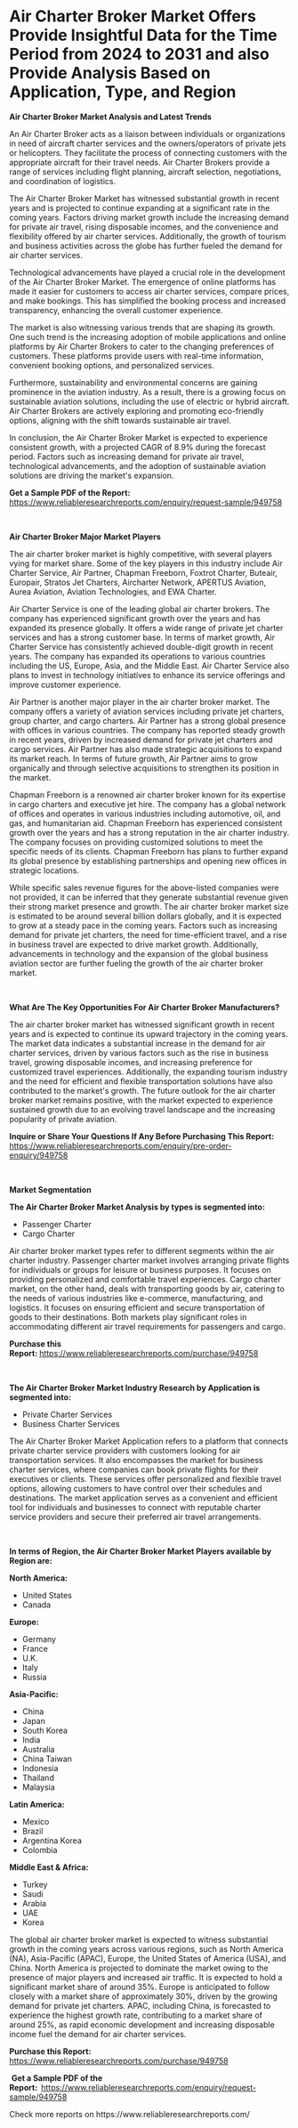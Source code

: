 <p><h1>Air Charter Broker Market Offers Provide Insightful Data for the Time Period from 2024 to 2031 and also Provide Analysis Based on Application, Type, and Region</h1></p><p><strong>Air Charter Broker Market Analysis and Latest Trends</strong></p>
<p><p>An Air Charter Broker acts as a liaison between individuals or organizations in need of aircraft charter services and the owners/operators of private jets or helicopters. They facilitate the process of connecting customers with the appropriate aircraft for their travel needs. Air Charter Brokers provide a range of services including flight planning, aircraft selection, negotiations, and coordination of logistics.</p><p>The Air Charter Broker Market has witnessed substantial growth in recent years and is projected to continue expanding at a significant rate in the coming years. Factors driving market growth include the increasing demand for private air travel, rising disposable incomes, and the convenience and flexibility offered by air charter services. Additionally, the growth of tourism and business activities across the globe has further fueled the demand for air charter services.</p><p>Technological advancements have played a crucial role in the development of the Air Charter Broker Market. The emergence of online platforms has made it easier for customers to access air charter services, compare prices, and make bookings. This has simplified the booking process and increased transparency, enhancing the overall customer experience.</p><p>The market is also witnessing various trends that are shaping its growth. One such trend is the increasing adoption of mobile applications and online platforms by Air Charter Brokers to cater to the changing preferences of customers. These platforms provide users with real-time information, convenient booking options, and personalized services.</p><p>Furthermore, sustainability and environmental concerns are gaining prominence in the aviation industry. As a result, there is a growing focus on sustainable aviation solutions, including the use of electric or hybrid aircraft. Air Charter Brokers are actively exploring and promoting eco-friendly options, aligning with the shift towards sustainable air travel.</p><p>In conclusion, the Air Charter Broker Market is expected to experience consistent growth, with a projected CAGR of 8.9% during the forecast period. Factors such as increasing demand for private air travel, technological advancements, and the adoption of sustainable aviation solutions are driving the market's expansion.</p></p>
<p><strong>Get a Sample PDF of the Report:&nbsp;</strong> <a href="https://www.reliableresearchreports.com/enquiry/request-sample/949758">https://www.reliableresearchreports.com/enquiry/request-sample/949758</a></p>
<p>&nbsp;</p>
<p><strong>Air Charter Broker Major Market Players</strong></p>
<p><p>The air charter broker market is highly competitive, with several players vying for market share. Some of the key players in this industry include Air Charter Service, Air Partner, Chapman Freeborn, Foxtrot Charter, Buteair, Europair, Stratos Jet Charters, Aircharter Network, APERTUS Aviation, Aurea Aviation, Aviation Technologies, and EWA Charter.</p><p>Air Charter Service is one of the leading global air charter brokers. The company has experienced significant growth over the years and has expanded its presence globally. It offers a wide range of private jet charter services and has a strong customer base. In terms of market growth, Air Charter Service has consistently achieved double-digit growth in recent years. The company has expanded its operations to various countries including the US, Europe, Asia, and the Middle East. Air Charter Service also plans to invest in technology initiatives to enhance its service offerings and improve customer experience.</p><p>Air Partner is another major player in the air charter broker market. The company offers a variety of aviation services including private jet charters, group charter, and cargo charters. Air Partner has a strong global presence with offices in various countries. The company has reported steady growth in recent years, driven by increased demand for private jet charters and cargo services. Air Partner has also made strategic acquisitions to expand its market reach. In terms of future growth, Air Partner aims to grow organically and through selective acquisitions to strengthen its position in the market.</p><p>Chapman Freeborn is a renowned air charter broker known for its expertise in cargo charters and executive jet hire. The company has a global network of offices and operates in various industries including automotive, oil, and gas, and humanitarian aid. Chapman Freeborn has experienced consistent growth over the years and has a strong reputation in the air charter industry. The company focuses on providing customized solutions to meet the specific needs of its clients. Chapman Freeborn has plans to further expand its global presence by establishing partnerships and opening new offices in strategic locations.</p><p>While specific sales revenue figures for the above-listed companies were not provided, it can be inferred that they generate substantial revenue given their strong market presence and growth. The air charter broker market size is estimated to be around several billion dollars globally, and it is expected to grow at a steady pace in the coming years. Factors such as increasing demand for private jet charters, the need for time-efficient travel, and a rise in business travel are expected to drive market growth. Additionally, advancements in technology and the expansion of the global business aviation sector are further fueling the growth of the air charter broker market.</p></p>
<p>&nbsp;</p>
<p><strong>What Are The Key Opportunities For Air Charter Broker Manufacturers?</strong></p>
<p><p>The air charter broker market has witnessed significant growth in recent years and is expected to continue its upward trajectory in the coming years. The market data indicates a substantial increase in the demand for air charter services, driven by various factors such as the rise in business travel, growing disposable incomes, and increasing preference for customized travel experiences. Additionally, the expanding tourism industry and the need for efficient and flexible transportation solutions have also contributed to the market's growth. The future outlook for the air charter broker market remains positive, with the market expected to experience sustained growth due to an evolving travel landscape and the increasing popularity of private aviation.</p></p>
<p><strong>Inquire or Share Your Questions If Any Before Purchasing This Report:</strong> <a href="https://www.reliableresearchreports.com/enquiry/pre-order-enquiry/949758">https://www.reliableresearchreports.com/enquiry/pre-order-enquiry/949758</a></p>
<p>&nbsp;</p>
<p><strong>Market Segmentation</strong></p>
<p><strong>The Air Charter Broker Market Analysis by types is segmented into:</strong></p>
<p><ul><li>Passenger Charter</li><li>Cargo Charter</li></ul></p>
<p><p>Air charter broker market types refer to different segments within the air charter industry. Passenger charter market involves arranging private flights for individuals or groups for leisure or business purposes. It focuses on providing personalized and comfortable travel experiences. Cargo charter market, on the other hand, deals with transporting goods by air, catering to the needs of various industries like e-commerce, manufacturing, and logistics. It focuses on ensuring efficient and secure transportation of goods to their destinations. Both markets play significant roles in accommodating different air travel requirements for passengers and cargo.</p></p>
<p><strong>Purchase this Report:&nbsp;</strong><a href="https://www.reliableresearchreports.com/purchase/949758">https://www.reliableresearchreports.com/purchase/949758</a></p>
<p>&nbsp;</p>
<p><strong>The Air Charter Broker Market Industry Research by Application is segmented into:</strong></p>
<p><ul><li>Private Charter Services</li><li>Business Charter Services</li></ul></p>
<p><p>The Air Charter Broker Market Application refers to a platform that connects private charter service providers with customers looking for air transportation services. It also encompasses the market for business charter services, where companies can book private flights for their executives or clients. These services offer personalized and flexible travel options, allowing customers to have control over their schedules and destinations. The market application serves as a convenient and efficient tool for individuals and businesses to connect with reputable charter service providers and secure their preferred air travel arrangements.</p></p>
<p>&nbsp;</p>
<p><strong>In terms of Region, the Air Charter Broker Market Players available by Region are:</strong></p>
<p>
    <p> <strong> North America: </strong>
        <ul>
            <li>United States</li>
            <li>Canada</li>
        </ul>
        </p> 
    <p> <strong> Europe: </strong>
        <ul>
            <li>Germany</li>
            <li>France</li>
            <li>U.K.</li>
            <li>Italy</li>
            <li>Russia</li>
        </ul>
        </p> 
    <p> <strong> Asia-Pacific: </strong>
        <ul>
            <li>China</li>
            <li>Japan</li>
            <li>South Korea</li>
            <li>India</li>
            <li>Australia</li>
            <li>China Taiwan</li>
            <li>Indonesia</li>
            <li>Thailand</li>
            <li>Malaysia</li>
        </ul>
        </p> 
    <p> <strong> Latin America: </strong>
        <ul>
            <li>Mexico</li>
            <li>Brazil</li>
            <li>Argentina Korea</li>
            <li>Colombia</li>
        </ul>
        </p> 
    <p> <strong> Middle East & Africa: </strong>
        <ul>
            <li>Turkey</li>
            <li>Saudi</li>
            <li>Arabia</li>
            <li>UAE</li>
            <li>Korea</li>
        </ul>
    </p>
    </p>
<p><p>The global air charter broker market is expected to witness substantial growth in the coming years across various regions, such as North America (NA), Asia-Pacific (APAC), Europe, the United States of America (USA), and China. North America is projected to dominate the market owing to the presence of major players and increased air traffic. It is expected to hold a significant market share of around 35%. Europe is anticipated to follow closely with a market share of approximately 30%, driven by the growing demand for private jet charters. APAC, including China, is forecasted to experience the highest growth rate, contributing to a market share of around 25%, as rapid economic development and increasing disposable income fuel the demand for air charter services.</p></p>
<p><strong>Purchase this Report: </strong><a href="https://www.reliableresearchreports.com/purchase/949758">https://www.reliableresearchreports.com/purchase/949758</a></p>
<p>&nbsp;<strong>Get a Sample PDF of the Report:&nbsp;&nbsp;</strong><a href="https://www.reliableresearchreports.com/enquiry/request-sample/949758">https://www.reliableresearchreports.com/enquiry/request-sample/949758</a></p>
<p><strong></strong></p>
<p>Check more reports on https://www.reliableresearchreports.com/</p>